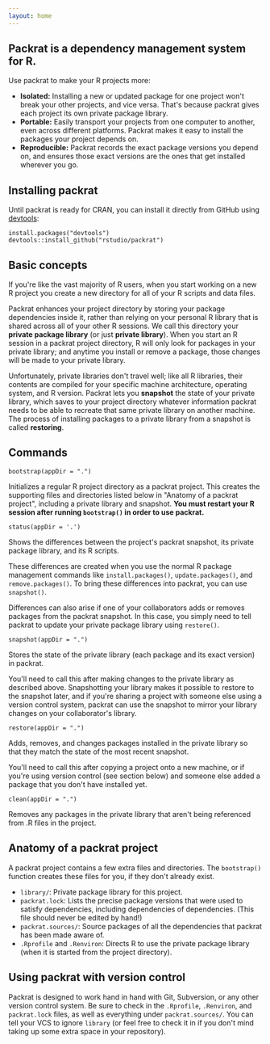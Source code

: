 ```yaml
---
layout: home
---
```

## Packrat is a dependency management system for R.

Use packrat to make your R projects more:

* **Isolated:** Installing a new or updated package for one project won't break your other projects, and vice versa. That's because packrat gives each project its own private package library.
* **Portable:** Easily transport your projects from one computer to another, even across different platforms. Packrat makes it easy to install the packages your project depends on.
* **Reproducible:** Packrat records the exact package versions you depend on, and ensures those exact versions are the ones that get installed wherever you go.

## Installing packrat

Until packrat is ready for CRAN, you can install it directly from GitHub using [devtools](https://github.com/hadley/devtools):

    install.packages("devtools")
    devtools::install_github("rstudio/packrat")

## Basic concepts

If you're like the vast majority of R users, when you start working on a new R project you create a new directory for all of your R scripts and data files.

Packrat enhances your project directory by storing your package dependencies inside it, rather than relying on your personal R library that is shared across all of your other R sessions. We call this directory your **private package library** (or just **private library**). When you start an R session in a packrat project directory, R will only look for packages in your private library; and anytime you install or remove a package, those changes will be made to your private library.

Unfortunately, private libraries don't travel well; like all R libraries, their contents are compiled for your specific machine architecture, operating system, and R version. Packrat lets you **snapshot** the state of your private library, which saves to your project directory whatever information packrat needs to be able to recreate that same private library on another machine. The process of installing packages to a private library from a snapshot is called **restoring**.

## Commands

    bootstrap(appDir = ".")

Initializes a regular R project directory as a packrat project. This creates the supporting files and directories listed below in "Anatomy of a packrat project", including a private library and snapshot. **You must restart your R session after running `bootstrap()` in order to use packrat.**

    status(appDir = '.')

Shows the differences between the project's packrat snapshot, its private package library, and its R scripts.

These differences are created when you use the normal R package management commands like `install.packages()`, `update.packages()`, and `remove.packages()`. To bring these differences into packrat, you can use `snapshot()`.

Differences can also arise if one of your collaborators adds or removes packages from the packrat snapshot. In this case, you simply need to tell packrat to update your private package library using `restore()`.

    snapshot(appDir = ".")

Stores the state of the private library (each package and its exact version) in packrat. 

You'll need to call this after making changes to the private library as described above. Snapshotting your library makes it possible to restore to the snapshot later, and if you're sharing a project with someone else using a version control system, packrat can use the snapshot to mirror your library changes on your collaborator's library. 

    restore(appDir = ".")

Adds, removes, and changes packages installed in the private library so that they match the state of the most recent snapshot.

You'll need to call this after copying a project onto a new machine, or if you're using version control (see section below) and someone else added a package that you don't have installed yet.

    clean(appDir = ".")

Removes any packages in the private library that aren't being referenced from .R files in the project.

## Anatomy of a packrat project

A packrat project contains a few extra files and directories. The `bootstrap()` function creates these files for you, if they don't already exist.

* `library/`: Private package library for this project.
* `packrat.lock`: Lists the precise package versions that were used to satisfy dependencies, including dependencies of dependencies. (This file should never be edited by hand!)
* `packrat.sources/`: Source packages of all the dependencies that packrat has been made aware of.
* `.Rprofile` and `.Renviron`: Directs R to use the private package library (when it is started from the project directory).

## Using packrat with version control

Packrat is designed to work hand in hand with Git, Subversion, or any other version control system. Be sure to check in the `.Rprofile`, `.Renviron`, and `packrat.lock` files, as well as everything under `packrat.sources/`. You can tell your VCS to ignore `library` (or feel free to check it in if you don't mind taking up some extra space in your repository).
